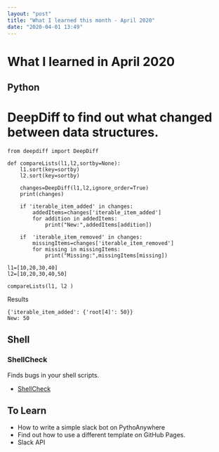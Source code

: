 ```yaml
---
layout: "post"
title: "What I learned this month - April 2020"
date: "2020-04-01 13:49"
---
```

# What I learned in April 2020

## Python

# DeepDiff to find out what changed between data structures. 

```
from deepdiff import DeepDiff

def compareLists(l1,l2,sortby=None):
	l1.sort(key=sortby)
	l2.sort(key=sortby)
	
	changes=DeepDiff(l1,l2,ignore_order=True)
	print(changes)
	
	if 'iterable_item_added' in changes: 
		addedItems=changes['iterable_item_added']
		for addition in addedItems:
			print("New:",addedItems[addition])
		
	if 	'iterable_item_removed' in changes:
		missingItems=changes['iterable_item_removed']
		for missing in missingItems:
			print("Missing:",missingItems[missing])
	
l1=[10,20,30,40]
l2=[10,20,30,40,50]

compareLists(l1, l2 )
```

Results

```
{'iterable_item_added': {'root[4]': 50}}
New: 50
```



## Shell

### ShellCheck

Finds bugs in your shell scripts.

* [ShellCheck](https://github.com/koalaman/shellcheck)

## To Learn

* How to write a simple slack bot on PythoAnywhere
* Find out how to use a different template on GitHub Pages.
* Slack API 
